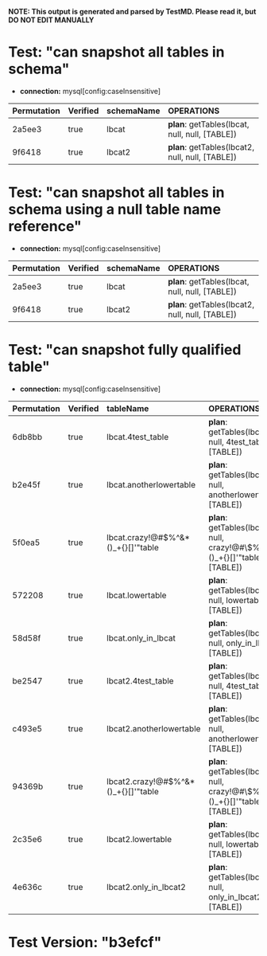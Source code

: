**NOTE: This output is generated and parsed by TestMD. Please read it, but DO NOT EDIT MANUALLY**

# Test: "can snapshot all tables in schema" #

- **connection:** mysql[config:caseInsensitive]

| Permutation | Verified | schemaName | OPERATIONS
| :---------- | :------- | :--------- | :------
| 2a5ee3      | true     | lbcat      | **plan**: getTables(lbcat, null, null, [TABLE])
| 9f6418      | true     | lbcat2     | **plan**: getTables(lbcat2, null, null, [TABLE])

# Test: "can snapshot all tables in schema using a null table name reference" #

- **connection:** mysql[config:caseInsensitive]

| Permutation | Verified | schemaName | OPERATIONS
| :---------- | :------- | :--------- | :------
| 2a5ee3      | true     | lbcat      | **plan**: getTables(lbcat, null, null, [TABLE])
| 9f6418      | true     | lbcat2     | **plan**: getTables(lbcat2, null, null, [TABLE])

# Test: "can snapshot fully qualified table" #

- **connection:** mysql[config:caseInsensitive]

| Permutation | Verified | tableName                            | OPERATIONS
| :---------- | :------- | :----------------------------------- | :------
| 6db8bb      | true     | lbcat.4test_table                    | **plan**: getTables(lbcat, null, 4test\_table, [TABLE])
| b2e45f      | true     | lbcat.anotherlowertable              | **plan**: getTables(lbcat, null, anotherlowertable, [TABLE])
| 5f0ea5      | true     | lbcat.crazy!@#\$%^&*()_+{}[]'"table  | **plan**: getTables(lbcat, null, crazy!@#\\$\%^&*()\_+{}[]'"table, [TABLE])
| 572208      | true     | lbcat.lowertable                     | **plan**: getTables(lbcat, null, lowertable, [TABLE])
| 58d58f      | true     | lbcat.only_in_lbcat                  | **plan**: getTables(lbcat, null, only\_in\_lbcat, [TABLE])
| be2547      | true     | lbcat2.4test_table                   | **plan**: getTables(lbcat2, null, 4test\_table, [TABLE])
| c493e5      | true     | lbcat2.anotherlowertable             | **plan**: getTables(lbcat2, null, anotherlowertable, [TABLE])
| 94369b      | true     | lbcat2.crazy!@#\$%^&*()_+{}[]'"table | **plan**: getTables(lbcat2, null, crazy!@#\\$\%^&*()\_+{}[]'"table, [TABLE])
| 2c35e6      | true     | lbcat2.lowertable                    | **plan**: getTables(lbcat2, null, lowertable, [TABLE])
| 4e636c      | true     | lbcat2.only_in_lbcat2                | **plan**: getTables(lbcat2, null, only\_in\_lbcat2, [TABLE])

# Test Version: "b3efcf" #